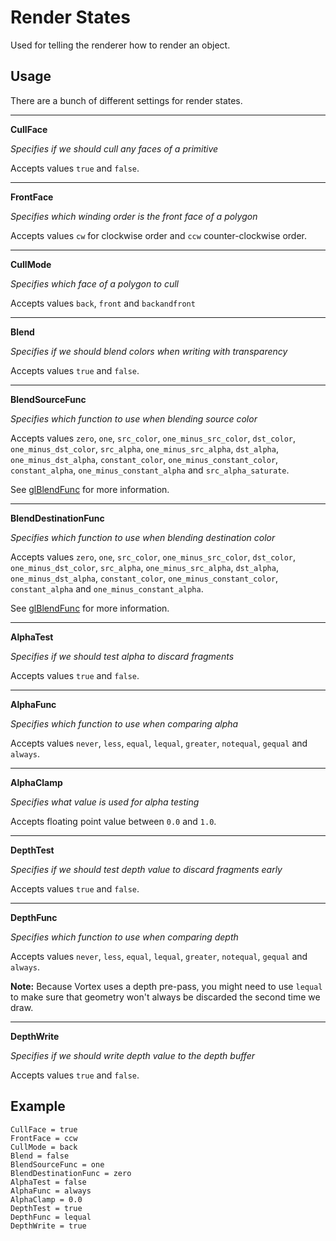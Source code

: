 # Render States
Used for telling the renderer how to render an object.

## Usage
There are a bunch of different settings for render states.

---
**CullFace**

*Specifies if we should cull any faces of a primitive*

Accepts values `true` and `false`.

---
**FrontFace**

*Specifies which winding order is the front face of a polygon*

Accepts values `cw` for clockwise order and `ccw` counter-clockwise order.

---
**CullMode**

*Specifies which face of a polygon to cull*

Accepts values `back`, `front` and `backandfront`

---
**Blend**

*Specifies if we should blend colors when writing with transparency*

Accepts values `true` and `false`.

---
**BlendSourceFunc**

*Specifies which function to use when blending source color*

Accepts values `zero`, `one`, `src_color`, `one_minus_src_color`, `dst_color`, `one_minus_dst_color`, `src_alpha`, `one_minus_src_alpha`, `dst_alpha`, `one_minus_dst_alpha`, `constant_color`, `one_minus_constant_color`, `constant_alpha`, `one_minus_constant_alpha` and `src_alpha_saturate`.

See [glBlendFunc](https://www.opengl.org/sdk/docs/man/html/glBlendFunc.xhtml) for more information.

---
**BlendDestinationFunc**

*Specifies which function to use when blending destination color*

Accepts values `zero`, `one`, `src_color`, `one_minus_src_color`, `dst_color`, `one_minus_dst_color`, `src_alpha`, `one_minus_src_alpha`, `dst_alpha`, `one_minus_dst_alpha`, `constant_color`, `one_minus_constant_color`, `constant_alpha` and `one_minus_constant_alpha`.

See [glBlendFunc](https://www.opengl.org/sdk/docs/man/html/glBlendFunc.xhtml) for more information.

---
**AlphaTest**

*Specifies if we should test alpha to discard fragments*

Accepts values `true` and `false`.

---
**AlphaFunc**

*Specifies which function to use when comparing alpha*

Accepts values `never`, `less`, `equal`, `lequal`, `greater`, `notequal`, `gequal` and `always`.

---
**AlphaClamp**

*Specifies what value is used for alpha testing*

Accepts floating point value between `0.0` and `1.0`.

---
**DepthTest**

*Specifies if we should test depth value to discard fragments early*

Accepts values `true` and `false`.

---
**DepthFunc**

*Specifies which function to use when comparing depth*

Accepts values `never`, `less`, `equal`, `lequal`, `greater`, `notequal`, `gequal` and `always`.

**Note:** Because Vortex uses a depth pre-pass, you might need to use `lequal` to make sure that geometry won't always be discarded the second time we draw.

---
**DepthWrite**

*Specifies if we should write depth value to the depth buffer*

Accepts values `true` and `false`.


## Example
    CullFace = true
    FrontFace = ccw
    CullMode = back
    Blend = false
    BlendSourceFunc = one
    BlendDestinationFunc = zero
    AlphaTest = false
    AlphaFunc = always
    AlphaClamp = 0.0
    DepthTest = true
    DepthFunc = lequal
    DepthWrite = true
